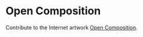 Open Composition
================

Contribute to the Internet artwork <a href="http://opencomposition.com/">Open Composition</a>.

